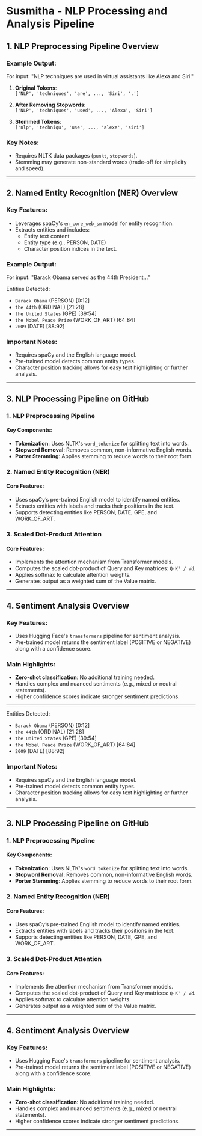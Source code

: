 # Susmitha - NLP Processing and Analysis Pipeline

## 1. NLP Preprocessing Pipeline Overview

### Example Output:
For input: "NLP techniques are used in virtual assistants like Alexa and Siri."


1. **Original Tokens**:  
`['NLP', 'techniques', 'are', ..., 'Siri', '.']`

2. **After Removing Stopwords**:  
`['NLP', 'techniques', 'used', ..., 'Alexa', 'Siri']`

3. **Stemmed Tokens**:  
`['nlp', 'techniqu', 'use', ..., 'alexa', 'siri']`

### Key Notes:
- Requires NLTK data packages (`punkt`, `stopwords`).
- Stemming may generate non-standard words (trade-off for simplicity and speed).

---

## 2. Named Entity Recognition (NER) Overview

### Key Features:
- Leverages spaCy's `en_core_web_sm` model for entity recognition.
- Extracts entities and includes:
  - Entity text content
  - Entity type (e.g., PERSON, DATE)
  - Character position indices in the text.

### Example Output:
For input: "Barack Obama served as the 44th President..."

Entities Detected:
- `Barack Obama` (PERSON) [0:12]
- `the 44th` (ORDINAL) [21:28]
- `the United States` (GPE) [39:54]
- `the Nobel Peace Prize` (WORK_OF_ART) [64:84]
- `2009` (DATE) [88:92]

### Important Notes:
- Requires spaCy and the English language model.
- Pre-trained model detects common entity types.
- Character position tracking allows for easy text highlighting or further analysis.

---

## 3. NLP Processing Pipeline on GitHub

### 1. NLP Preprocessing Pipeline

#### Key Components:
- **Tokenization**: Uses NLTK's `word_tokenize` for splitting text into words.
- **Stopword Removal**: Removes common, non-informative English words.
- **Porter Stemming**: Applies stemming to reduce words to their root form.

### 2. Named Entity Recognition (NER)

#### Core Features:
- Uses spaCy’s pre-trained English model to identify named entities.
- Extracts entities with labels and tracks their positions in the text.
- Supports detecting entities like PERSON, DATE, GPE, and WORK_OF_ART.

### 3. Scaled Dot-Product Attention

#### Core Features:
- Implements the attention mechanism from Transformer models.
- Computes the scaled dot-product of Query and Key matrices: `Q·Kᵀ / √d`.
- Applies softmax to calculate attention weights.
- Generates output as a weighted sum of the Value matrix.

---

## 4. Sentiment Analysis Overview

### Key Features:
- Uses Hugging Face's `transformers` pipeline for sentiment analysis.
- Pre-trained model returns the sentiment label (POSITIVE or NEGATIVE) along with a confidence score.

### Main Highlights:
- **Zero-shot classification**: No additional training needed.
- Handles complex and nuanced sentiments (e.g., mixed or neutral statements).
- Higher confidence scores indicate stronger sentiment predictions.

---

Entities Detected:
- `Barack Obama` (PERSON) [0:12]
- `the 44th` (ORDINAL) [21:28]
- `the United States` (GPE) [39:54]
- `the Nobel Peace Prize` (WORK_OF_ART) [64:84]
- `2009` (DATE) [88:92]

### Important Notes:
- Requires spaCy and the English language model.
- Pre-trained model detects common entity types.
- Character position tracking allows for easy text highlighting or further analysis.

---

## 3. NLP Processing Pipeline on GitHub

### 1. NLP Preprocessing Pipeline

#### Key Components:
- **Tokenization**: Uses NLTK's `word_tokenize` for splitting text into words.
- **Stopword Removal**: Removes common, non-informative English words.
- **Porter Stemming**: Applies stemming to reduce words to their root form.

### 2. Named Entity Recognition (NER)

#### Core Features:
- Uses spaCy’s pre-trained English model to identify named entities.
- Extracts entities with labels and tracks their positions in the text.
- Supports detecting entities like PERSON, DATE, GPE, and WORK_OF_ART.

### 3. Scaled Dot-Product Attention

#### Core Features:
- Implements the attention mechanism from Transformer models.
- Computes the scaled dot-product of Query and Key matrices: `Q·Kᵀ / √d`.
- Applies softmax to calculate attention weights.
- Generates output as a weighted sum of the Value matrix.

---

## 4. Sentiment Analysis Overview

### Key Features:
- Uses Hugging Face's `transformers` pipeline for sentiment analysis.
- Pre-trained model returns the sentiment label (POSITIVE or NEGATIVE) along with a confidence score.

### Main Highlights:
- **Zero-shot classification**: No additional training needed.
- Handles complex and nuanced sentiments (e.g., mixed or neutral statements).
- Higher confidence scores indicate stronger sentiment predictions.

---


